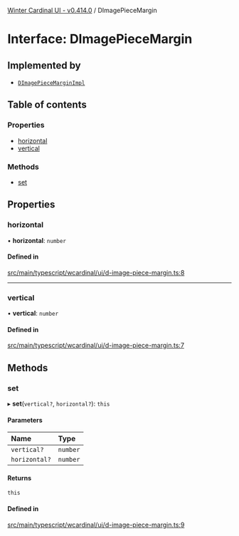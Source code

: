 [Winter Cardinal UI - v0.414.0](../index.md) / DImagePieceMargin

# Interface: DImagePieceMargin

## Implemented by

- [`DImagePieceMarginImpl`](../classes/DImagePieceMarginImpl.md)

## Table of contents

### Properties

- [horizontal](DImagePieceMargin.md#horizontal)
- [vertical](DImagePieceMargin.md#vertical)

### Methods

- [set](DImagePieceMargin.md#set)

## Properties

### horizontal

• **horizontal**: `number`

#### Defined in

[src/main/typescript/wcardinal/ui/d-image-piece-margin.ts:8](https://github.com/winter-cardinal/winter-cardinal-ui/blob/v0.414.0/src/main/typescript/wcardinal/ui/d-image-piece-margin.ts#L8)

___

### vertical

• **vertical**: `number`

#### Defined in

[src/main/typescript/wcardinal/ui/d-image-piece-margin.ts:7](https://github.com/winter-cardinal/winter-cardinal-ui/blob/v0.414.0/src/main/typescript/wcardinal/ui/d-image-piece-margin.ts#L7)

## Methods

### set

▸ **set**(`vertical?`, `horizontal?`): `this`

#### Parameters

| Name | Type |
| :------ | :------ |
| `vertical?` | `number` |
| `horizontal?` | `number` |

#### Returns

`this`

#### Defined in

[src/main/typescript/wcardinal/ui/d-image-piece-margin.ts:9](https://github.com/winter-cardinal/winter-cardinal-ui/blob/v0.414.0/src/main/typescript/wcardinal/ui/d-image-piece-margin.ts#L9)
